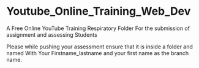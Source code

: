# Youtube_Online_Training_Web_Dev
A Free Online YouTube Training Respiratory
 Folder For the submission of assignment and assessing Students 


Please while pushing your assessment ensure that it is inside a folder and named 
With Your Firstname_lastname and your first name as the branch name.
